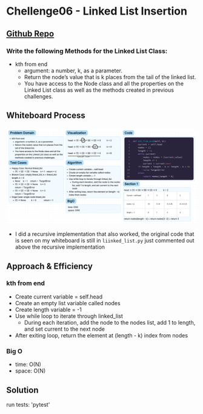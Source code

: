 # Chellenge06 - Linked List Insertion
## [Github Repo](https://github.com/ekalbers/data-structures-and-algorithms)
### Write the following Methods for the Linked List Class:
- kth from end
  - argument: a number, k, as a parameter.
  - Return the node’s value that is k places from the tail of the linked list.
  - You have access to the Node class and all the properties on the Linked List class as well as the methods created in previous challenges.

## Whiteboard Process
### ![](kth_whiteboard.png)
- I did a recursive implementation that also worked, the original code that is seen on my whiteboard is still in `liinked_list.py` just commented out above the recursive implementation

## Approach & Efficiency
### kth from end
- Create current variable = self.head
- Create an empty list variable called nodes
- Create length variable = -1
- Use while loop to iterate through linked_list
  - During each iteration, add the node to the nodes list, add 1 to length, and set current to the next node
- After exiting loop, return the element at (length - k) index from nodes
### Big O
- time: O(N)
- space: O(N)

## Solution
run tests: 'pytest'
